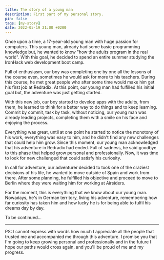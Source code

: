 ```yaml
---
title: The story of a young man
description: First part of my personal story.
pin: false
tags: [my-story]
date: 2022-05-19 21:00 +0200
---
```


Once upon a time, a 17-year-old young man with huge passion for computers. This young man, already had some basic programming knowledge but, he wanted to know "how the adults program in the real world". With this goal, he decided to spend an entire summer studying the IronHack web development boot camp.

Full of enthusiasm, our boy was completing one by one all the lessons of the course even, sometimes he would ask for more to his teachers. During this course, he met great people who after some time would make him get his first job at Redradix. At this point, our young man had fulfilled his initial goal but, the adventure was just getting started.

With this new job, our boy started to develop apps with the adults, from them, he learned to think for a better way to do things and to keep learning. Commit by commit, task by task, without noticing, our young man was already leading projects, completing them with a smile on his face and enjoying the process.

Everything was great, until at one point he started to notice the monotony of his work, everything was easy to him, and he didn't find any new challenges that could help him grow. Since this moment, our young man acknowledged that his adventure in Redradix had ended. Full of sadness, he said goodbye to this phase that helped grow personal and professionally. Now, it was time to look for new challenged that could satisfy his curiosity.

In call for adventure, our adventurer decided to took one of the craziest decisions of his life, he wanted to move outside of Spain and work from there. After some planning, he fulfilled his objective and proceed to move to Berlin where they were waiting him for working at Airsiders.

For the moment, this is everything that we know about our young man. Nowadays, he's in German territory, living his adventure, remembering how far curiosity has taken him and how lucky he is for being able to fulfil his dreams day by day.

To be continued...

---

PS: I cannot express with words how much I appreciate all the people that trusted me and accompanied me through this adventure. I promise you that I'm going to keep growing personal and professionally and in the future I hope our paths would cross again, and you'll be proud of me and my progress.